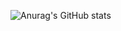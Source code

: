 ![Anurag's GitHub stats](https://github-readme-stats.vercel.app/api?username=Alexey178&show_icons=true&&hide_border=true&count_private=true&theme=merko)
